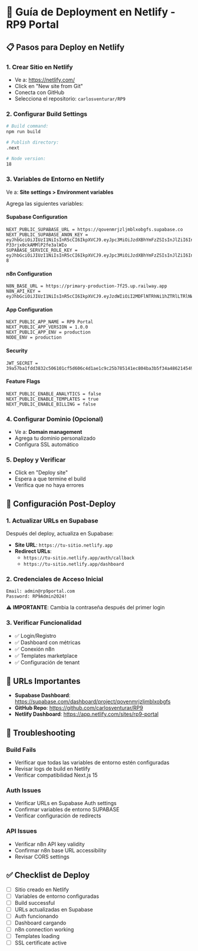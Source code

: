 # 🚀 Guía de Deployment en Netlify - RP9 Portal

## 📋 Pasos para Deploy en Netlify

### 1. **Crear Sitio en Netlify**
- Ve a: https://netlify.com/
- Click en "New site from Git"
- Conecta con GitHub
- Selecciona el repositorio: `carlosventurar/RP9`

### 2. **Configurar Build Settings**
```bash
# Build command:
npm run build

# Publish directory:
.next

# Node version:
18
```

### 3. **Variables de Entorno en Netlify**
Ve a: **Site settings > Environment variables**

Agrega las siguientes variables:

#### **Supabase Configuration**
```
NEXT_PUBLIC_SUPABASE_URL = https://qovenmrjzljmblxobgfs.supabase.co
NEXT_PUBLIC_SUPABASE_ANON_KEY = eyJhbGciOiJIUzI1NiIsInR5cCI6IkpXVCJ9.eyJpc3MiOiJzdXBhYmFzZSIsInJlZiI6InFvdmVubXJqemxqbWJseG9iZ2ZzIiwicm9sZSI6ImFub24iLCJpYXQiOjE3NTQ3ODY4NzgsImV4cCI6MjA3MDM2Mjg3OH0.bYdsIGARRD_A8zmB0lg-P33rjx0ckAMMlP2fe3alWIo
SUPABASE_SERVICE_ROLE_KEY = eyJhbGciOiJIUzI1NiIsInR5cCI6IkpXVCJ9.eyJpc3MiOiJzdXBhYmFzZSIsInJlZiI6InFvdmVubXJqemxqbWJseG9iZ2ZzIiwicm9sZSI6InNlcnZpY2Vfcm9sZSIsImlhdCI6MTc1NDc4Njg3OCwiZXhwIjoyMDcwMzYyODc4fQ.Pnm7BQhYY9ILBltL8X7uZ1_cUnEW9XKNLfJislOgp-8
```

#### **n8n Configuration**
```
N8N_BASE_URL = https://primary-production-7f25.up.railway.app
N8N_API_KEY = eyJhbGciOiJIUzI1NiIsInR5cCI6IkpXVCJ9.eyJzdWIiOiI2MDFlNTRhNi1hZTRlLTRlNWYtYTBjOS01NGJhNjJhMzVmNGEiLCJpc3MiOiJuOG4iLCJhdWQiOiJwdWJsaWMtYXBpIiwiaWF0IjoxNzU0NzY0MTY3LCJleHAiOjE3NjI0OTE2MDB9.SbxOUDERJSu3oVIRTLxPa1LZjS09Eey0V9NurCvjHaw
```

#### **App Configuration**
```
NEXT_PUBLIC_APP_NAME = RP9 Portal
NEXT_PUBLIC_APP_VERSION = 1.0.0
NEXT_PUBLIC_APP_ENV = production
NODE_ENV = production
```

#### **Security**
```
JWT_SECRET = 39a57ba1fdd3832c506101cf5d606c4d1ae1c9c25b785141ec804ba3b5f34a486214549c59d0518faf3165210f7a8b20014b31332dd8289e1b8d858c6b1e11a8
```

#### **Feature Flags**
```
NEXT_PUBLIC_ENABLE_ANALYTICS = false
NEXT_PUBLIC_ENABLE_TEMPLATES = true
NEXT_PUBLIC_ENABLE_BILLING = false
```

### 4. **Configurar Dominio (Opcional)**
- Ve a: **Domain management**
- Agrega tu dominio personalizado
- Configura SSL automático

### 5. **Deploy y Verificar**
- Click en "Deploy site"
- Espera a que termine el build
- Verifica que no haya errores

## 🔐 Configuración Post-Deploy

### **1. Actualizar URLs en Supabase**
Después del deploy, actualiza en Supabase:
- **Site URL**: `https://tu-sitio.netlify.app`
- **Redirect URLs**: 
  - `https://tu-sitio.netlify.app/auth/callback`
  - `https://tu-sitio.netlify.app/dashboard`

### **2. Credenciales de Acceso Inicial**
```
Email: admin@rp9portal.com
Password: RP9Admin2024!
```

⚠️ **IMPORTANTE**: Cambia la contraseña después del primer login

### **3. Verificar Funcionalidad**
- ✅ Login/Registro
- ✅ Dashboard con métricas
- ✅ Conexión n8n
- ✅ Templates marketplace
- ✅ Configuración de tenant

## 🎯 URLs Importantes

- **Supabase Dashboard**: https://supabase.com/dashboard/project/qovenmrjzljmblxobgfs
- **GitHub Repo**: https://github.com/carlosventurar/RP9
- **Netlify Dashboard**: https://app.netlify.com/sites/rp9-portal

## 🚨 Troubleshooting

### **Build Fails**
- Verificar que todas las variables de entorno estén configuradas
- Revisar logs de build en Netlify
- Verificar compatibilidad Next.js 15

### **Auth Issues**
- Verificar URLs en Supabase Auth settings
- Confirmar variables de entorno SUPABASE
- Verificar configuración de redirects

### **API Issues**
- Verificar n8n API key validity
- Confirmar n8n base URL accessibility
- Revisar CORS settings

## ✅ Checklist de Deploy

- [ ] Sitio creado en Netlify
- [ ] Variables de entorno configuradas
- [ ] Build successful
- [ ] URLs actualizadas en Supabase
- [ ] Auth funcionando
- [ ] Dashboard cargando
- [ ] n8n connection working
- [ ] Templates loading
- [ ] SSL certificate active